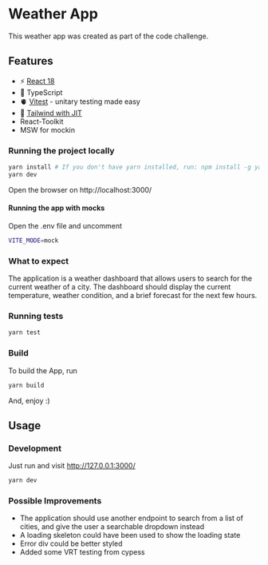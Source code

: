 # Weather App

This weather app was created as part of the code challenge.

## Features

- ⚡️ [React 18](https://beta.reactjs.org/)
- 🦾 TypeScript
- 🫀 [Vitest](https://vitest.dev/) - unitary testing made easy
- 🎨 [Tailwind with JIT](https://tailwindcss.com/)
- React-Toolkit
- MSW for mockin

### Running the project locally

```bash
yarn install # If you don't have yarn installed, run: npm install -g yarn
yarn dev
```

Open the browser on http://localhost:3000/

#### Running the app with mocks

Open the .env file and uncomment

```bash
VITE_MODE=mock
```

### What to expect

The application is a weather dashboard that allows users to search for the current weather of a city. The dashboard should display the current temperature, weather condition, and a brief forecast for the next few hours.

### Running tests

```bash
yarn test
```

### Build

To build the App, run

```bash
yarn build
```

And, enjoy :)

## Usage

### Development

Just run and visit http://127.0.0.1:3000/

```bash
yarn dev
```

### Possible Improvements

- The application should use another endpoint to search from a list of cities, and give the user a searchable dropdown instead
- A loading skeleton could have been used to show the loading state
- Error div could be better styled
- Added some VRT testing from cypess
